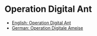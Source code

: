 # Operation Digital Ant

* [English: Operation Digital Ant](EN/README.md)
* [German: Operation Digitale Ameise](DE/README.md)
